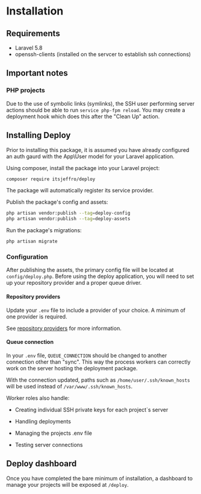 # Installation

## Requirements

- Laravel 5.8
- openssh-clients (installed on the servcer to establish ssh connections)

## Important notes

### PHP projects

Due to the use of symbolic links (symlinks), the SSH user performing server actions should be able to run `service php-fpm reload`. You may create a deployment hook which does this after the "Clean Up" action.

## Installing Deploy

Prior to installing this package, it is assumed you have already configured an auth gaurd with the App\User model for your Laravel application. 

Using composer, install the package into your Laravel project:

```bash
composer require itsjeffro/deploy
```

The package will automatically register its service provider.

Publish the package's config and assets:

```bash
php artisan vendor:publish --tag=deploy-config
php artisan vendor:publish --tag=deploy-assets
```

Run the package's migrations:

```bash
php artisan migrate
```

### Configuration

After publishing the assets, the primary config file will be located at `config/deploy.php`. Before using the deploy application, you will need to set up your repository provider and a proper queue driver.

#### Repository providers

Update your `.env` file to include a provider of your choice. A minimum of one provider is required.

See [repository providers](repository-providers.md) for more information.

#### Queue connection

In your `.env` file, `QUEUE_CONNECTION` should be changed to another connection other than "sync". This way the process workers can correctly work on the server hosting the deployment package. 

With the connection updated, paths such as  `/home/user/.ssh/known_hosts` will be used instead of `/var/www/.ssh/known_hosts`.

Worker roles also handle:

- Creating individual SSH private keys for each project`s server

- Handling deployments

- Managing the projects .env file

- Testing server connections

## Deploy dashboard

Once you have completed the bare minimum of installation, a dashboard to manage your projects will be exposed at `/deploy`.

